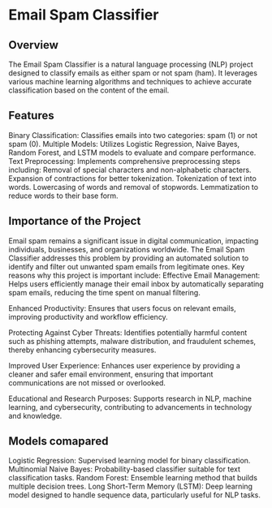# Email Spam Classifier
## Overview
The Email Spam Classifier is a natural language processing (NLP) project designed to classify emails as either spam or not spam (ham). It leverages various machine learning algorithms and techniques to achieve accurate classification based on the content of the email.


## Features
Binary Classification: Classifies emails into two categories: spam (1) or not spam (0).
Multiple Models: Utilizes Logistic Regression, Naive Bayes, Random Forest, and LSTM models to evaluate and compare performance.
Text Preprocessing: Implements comprehensive preprocessing steps including:
Removal of special characters and non-alphabetic characters.
Expansion of contractions for better tokenization.
Tokenization of text into words.
Lowercasing of words and removal of stopwords.
Lemmatization to reduce words to their base form.


## Importance of the Project
Email spam remains a significant issue in digital communication, impacting individuals, businesses, and organizations worldwide. The Email Spam Classifier addresses this problem by providing an automated solution to identify and filter out unwanted spam emails from legitimate ones. Key reasons why this project is important include:
Effective Email Management: Helps users efficiently manage their email inbox by automatically separating spam emails, reducing the time spent on manual filtering.

Enhanced Productivity: Ensures that users focus on relevant emails, improving productivity and workflow efficiency.

Protecting Against Cyber Threats: Identifies potentially harmful content such as phishing attempts, malware distribution, and fraudulent schemes, thereby enhancing cybersecurity measures.

Improved User Experience: Enhances user experience by providing a cleaner and safer email environment, ensuring that important communications are not missed or overlooked.

Educational and Research Purposes: Supports research in NLP, machine learning, and cybersecurity, contributing to advancements in technology and knowledge.

## Models comapared
Logistic Regression: Supervised learning model for binary classification.
Multinomial Naive Bayes: Probability-based classifier suitable for text classification tasks.
Random Forest: Ensemble learning method that builds multiple decision trees.
Long Short-Term Memory (LSTM): Deep learning model designed to handle sequence data, particularly useful for NLP tasks.




